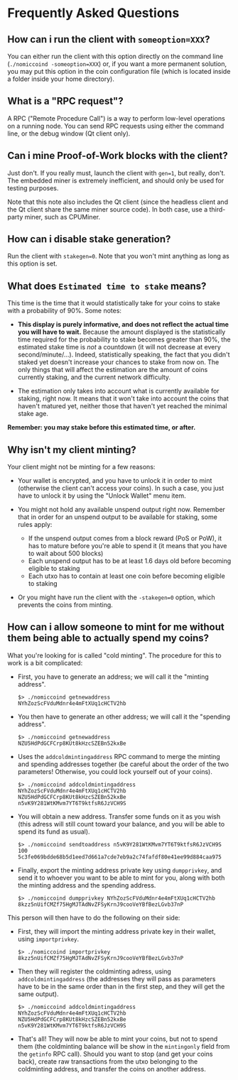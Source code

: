 # Frequently Asked Questions

## How can i run the client with `someoption=XXX`?

You can either run the client with this option directly on the command line (`./nomiccoind -someoption=XXX`) or, if you want a more permanent solution, you may put this option in the coin configuration file (which is located inside a folder inside your home directory).

## What is a "RPC request"?

A RPC ("Remote Procedure Call") is a way to perform low-level operations on a running node. You can send RPC requests using either the command line, or the debug window (Qt client only).

## Can i mine Proof-of-Work blocks with the client?

Just don't. If you really must, launch the client with `gen=1`, but really, don't. The embedded miner is extremely inefficient, and should only be used for testing purposes.

Note that this note also includes the Qt client (since the headless client and the Qt client share the same miner source code). In both case, use a third-party miner, such as CPUMiner.

## How can i disable stake generation?

Run the client with `stakegen=0`. Note that you won't mint anything as long as this option is set.

## What does `Estimated time to stake` means?

This time is the time that it would statistically take for your coins to stake with a probability of 90%. Some notes:

  - **This display is purely informative, and does not reflect the actual time you will have to wait.** Because the amount displayed is the statistically time required for the probability to stake becomes greater than 90%, the estimated stake time is *not* a countdown (it will not decrease at every second/minute/...). Indeed, statistically speaking, the fact that you didn't staked yet doesn't increase your chances to stake from now on. The only things that will affect the estimation are the amount of coins currently staking, and the current network difficulty.

  - The estimation only takes into account what is currently available for staking, right now. It means that it won't take into account the coins that haven't matured yet, neither those that haven't yet reached the minimal stake age.

**Remember: you may stake before this estimated time, or after.**

## Why isn't my client minting?

Your client might not be minting for a few reasons:

  - Your wallet is encrypted, and you have to unlock it in order to mint (otherwise the client can't access your coins). In such a case, you just have to unlock it by using the "Unlock Wallet" menu item.

  - You might not hold any available unspend output right now. Remember that in order for an unspend output to be available for staking, some rules apply:

    - If the unspend output comes from a block reward (PoS or PoW), it has to mature before you're able to spend it (it means that you have to wait about 500 blocks)
    - Each unspend output has to be at least 1.6 days old before becoming eligible to staking
    - Each utxo has to contain at least one coin before becoming eligible to staking

  - Or you might have run the client with the `-stakegen=0` option, which prevents the coins from minting.

## How can i allow someone to mint for me without them being able to actually spend my coins?

What you're looking for is called "cold minting". The procedure for this to work is a bit complicated:

  - First, you have to generate an address; we will call it the "minting address".

    ```
    $> ./nomiccoind getnewaddress
    NYhZozScFVduMdnr4e4mFtXUq1cHCTV2hb
    ```

  - You then have to generate an other address; we will call it the "spending address".

    ```
    $> ./nomiccoind getnewaddress
    NZU5HdPdGCFCrp8KUt8kHzcSZEBn52kxBe
    ```

  - Uses the `addcoldmintingaddress` RPC command to merge the minting and spending addresses together (be careful about the order of the two parameters! Otherwise, you could lock yourself out of your coins).

    ```
    $> ./nomiccoind addcoldmintingaddress NYhZozScFVduMdnr4e4mFtXUq1cHCTV2hb NZU5HdPdGCFCrp8KUt8kHzcSZEBn52kxBe
    n5vK9Y281WtKMvm7YT6T9ktfsR6JzVCH9S
    ```

  - You will obtain a new address. Transfer some funds on it as you wish (this adress will still count toward your balance, and you will be able to spend its fund as usual).

    ```
    $> ./nomiccoind sendtoaddress n5vK9Y281WtKMvm7YT6T9ktfsR6JzVCH9S 100
    5c3fe069bdde68b5d1eed7d661a7cde7eb9a2c74fafdf80e41ee99d884caa975
    ```

  - Finally, export the minting address private key using `dumpprivkey`, and send it to whoever you want to be able to mint for you, along with both the minting address and the spending address.

    ```
    $> ./nomiccoind dumpprivkey NYhZozScFVduMdnr4e4mFtXUq1cHCTV2hb
    8kzz5nUifCMZf75HgMJTAdNvZFSyKrnJ9cooVeYBfBezLGvb37nP
    ```

This person will then have to do the following on their side:

  - First, they will import the minting address private key in their wallet, using `importprivkey`.

    ```
    $> ./nomiccoind importprivkey 8kzz5nUifCMZf75HgMJTAdNvZFSyKrnJ9cooVeYBfBezLGvb37nP
    ```

  - Then they will register the coldminting adress, using `addcoldmintingaddress` (the addresses they will pass as parameters have to be in the same order than in the first step, and they will get the same output).

    ```
    $> ./nomiccoind addcoldmintingaddress NYhZozScFVduMdnr4e4mFtXUq1cHCTV2hb NZU5HdPdGCFCrp8KUt8kHzcSZEBn52kxBe
    n5vK9Y281WtKMvm7YT6T9ktfsR6JzVCH9S
    ```

  - That's all! They will now be able to mint your coins, but not to spend them (the coldminting balance will be show in the `mintingonly` field from the `getinfo` RPC call). Should you want to stop (and get your coins back), create raw transactions from the utxo belonging to the coldminting address, and transfer the coins on another address.

